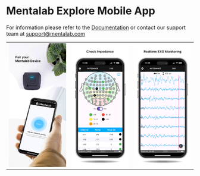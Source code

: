 # Mentalab Explore Mobile App
For information please refer to the [Documentation](https://wiki.mentalab.com/explore-mobile-guide/) or contact our support team at support@mentalab.com
<table>
  <tr>
    <td><img src="images/Homepage.jpg" alt="Homepage" width="300"></td>
    <td><img src="images/Impedance.jpg" alt="Impedance visualization" width="300"></td>
    <td><img src="images/ExG.jpg" alt="ExG visualization" width="300"></td>
  </tr>
</table>
